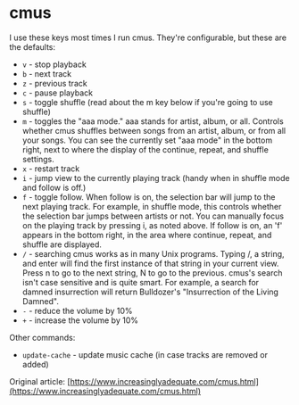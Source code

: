 # cmus

I use these keys most times I run cmus. They're configurable, but these are the defaults:
* `v` - stop playback  
* `b` - next track  
* `z` - previous track  
* `c` - pause playback  
* `s` - toggle shuffle (read about the m key below if you're going to use shuffle)  
* `m` - toggles the "aaa mode." aaa stands for artist, album, or all. Controls whether cmus shuffles between songs from an artist, album, or from all your songs. You can see the currently set "aaa mode" in the bottom right, next to where the display of the continue, repeat, and shuffle settings.  
* `x` - restart track  
* `i` - jump view to the currently playing track (handy when in shuffle mode and follow is off.)  
* `f` - toggle follow. When follow is on, the selection bar will jump to the next playing track. For example, in shuffle mode, this controls whether the selection bar jumps between artists or not. You can manually focus on the playing track by pressing i, as noted above. If follow is on, an 'f' appears in the bottom right, in the area where continue, repeat, and shuffle are displayed.  
* `/` - searching cmus works as in many Unix programs. Typing /, a string, and enter will find the first instance of that string in your current view. Press n to go to the next string, N to go to the previous. cmus's search isn't case sensitive and is quite smart. For example, a search for damned insurrection will return Bulldozer's "Insurrection of the Living Damned".  
* `-` - reduce the volume by 10%  
* `+` - increase the volume by 10%  

Other commands:
* `update-cache` - update music cache (in case tracks are removed or added)  

Original article: [https://www.increasinglyadequate.com/cmus.html](https://www.increasinglyadequate.com/cmus.html)
